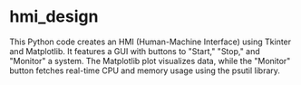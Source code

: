 # hmi_design
This Python code creates an HMI (Human-Machine Interface) using Tkinter and Matplotlib. It features a GUI with buttons to "Start," "Stop," and "Monitor" a system. The Matplotlib plot visualizes data, while the "Monitor" button fetches real-time CPU and memory usage using the psutil library.
